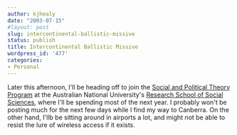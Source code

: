 ```yaml
---
author: kjhealy
date: "2003-07-15"
#layout: post
slug: intercontinental-ballistic-missive
status: publish
title: Intercontinental Ballistic Missive
wordpress_id: '477'
categories:
- Personal
---
```


Later this afternoon, I'll be heading off to join the [Social and Political Theory Program](http://socpol.anu.edu.au/) at the Australian National University's [Research School of Social Sciences](http://rsss.anu.edu.au/), where I'll be spending most of the next year. I probably won't be posting much for the next few days while I find my way to Canberra. On the other hand, I'llb be sitting around in airports a lot, and might not be able to resist the lure of wireless access if it exists.
